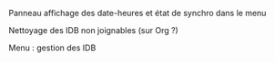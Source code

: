 Panneau affichage des date-heures et état de synchro dans le menu

Nettoyage des IDB non joignables (sur Org ?)

Menu : gestion des IDB
